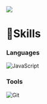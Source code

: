 <img src="https://capsule-render.vercel.app/api?type=waving&color=auto&height=200&section=header&text=Hi,I'm Yunjin!&fontSize=90" />

# 💪Skills
### Languages
![JavaScript](https://img.shields.io/badge/JavaScript-F7DF1E.svg?&style=for-the-badge&logo=JavaScript&logoColor=white)

### Tools
![Git](https://img.shields.io/badge/Git-F05032.svg?&style=for-the-badge&logo=Git&logoColor=white)
